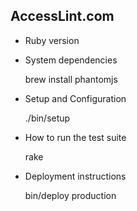 ## AccessLint.com

* Ruby version

* System dependencies

    brew install phantomjs

* Setup and Configuration

    ./bin/setup

* How to run the test suite

    rake

* Deployment instructions

    bin/deploy production
